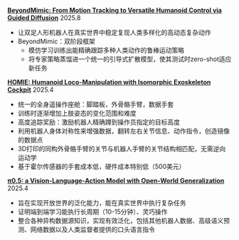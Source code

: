 [**BeyondMimic: From Motion Tracking to Versatile Humanoid Control via Guided Diffusion**](https://www.alphaxiv.org/abs/2508.08241) 2025.8

* 让双足人形机器人在真实世界中稳定复现人类多样化的高动态复杂动作
* BeyondMimic：双阶段框架
  * 模仿学习训练出能精确跟踪多种人类动作的鲁棒运动策略
  * 将专家策略蒸馏进一个统一的引导式扩散模型，使其测试时zero-shot适应新任务
 
[**HOMIE: Humanoid Loco-Manipulation with Isomorphic Exoskeleton Cockpit**](https://www.alphaxiv.org/abs/2502.13013) 2025.4

* 统一的全身遥操作座舱：脚踏板，外骨骼手臂，数据手套
* 训练时逐渐增加上肢姿态的变化范围和难度
* 高度追踪奖励：激励机器人精确蹲到操作员指定的目标高度
* 利用机器人身体对称性来增强数据，翻转左右关节信息、动作指令，创造镜像的数据点
* 3D打印的同构外骨骼手臂的关节与机器人手臂的关节结构相匹配，无需逆向运动学
* 基于霍尔传感器的手套成本低，硬件成本特别低（500美元）

[**π0.5: a Vision-Language-Action Model with Open-World Generalization**](https://www.alphaxiv.org/abs/2504.16054) 2025.4

* 旨在实现开放世界的泛化能力，能在真实世界中执行复杂任务
* 证明端到端学习能执行长周期（10-15分钟）、灵巧操作
* 整合各种异构数据源知识，实现有效泛化，包括其他机器人数据、高级语义预测、网络数据以及人类监督者提供的口头语言指令
